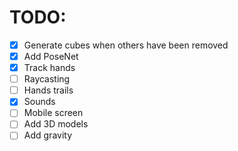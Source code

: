 # TODO:

- [x] Generate cubes when others have been removed
- [x] Add PoseNet
- [x] Track hands
- [ ] Raycasting
- [ ] Hands trails
- [x] Sounds
- [ ] Mobile screen
- [ ] Add 3D models
- [ ] Add gravity
